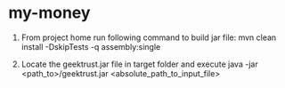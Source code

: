 # my-money

1. From project home run following command to build jar file:
mvn clean install -DskipTests -q assembly:single

2. Locate the geektrust.jar file in target folder and execute
java -jar <path_to>/geektrust.jar <absolute_path_to_input_file>
